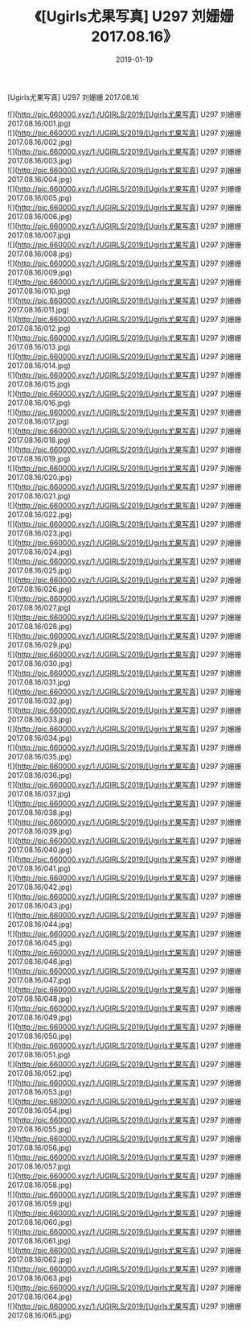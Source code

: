 ﻿---
layout: post
title:  《[Ugirls尤果写真] U297 刘姗姗 2017.08.16》
date:   2019-01-19
img: http://pic.660000.xyz/1:/UGIRLS/2019/[Ugirls尤果写真] U297 刘姗姗 2017.08.16/000.jpg
categories: [美女, 清纯, 唯美]
---

[Ugirls尤果写真] U297 刘姗姗 2017.08.16

 ![](http://pic.660000.xyz/1:/UGIRLS/2019/[Ugirls尤果写真] U297 刘姗姗 2017.08.16/001.jpg) <br>![](http://pic.660000.xyz/1:/UGIRLS/2019/[Ugirls尤果写真] U297 刘姗姗 2017.08.16/002.jpg) <br>![](http://pic.660000.xyz/1:/UGIRLS/2019/[Ugirls尤果写真] U297 刘姗姗 2017.08.16/003.jpg) <br>![](http://pic.660000.xyz/1:/UGIRLS/2019/[Ugirls尤果写真] U297 刘姗姗 2017.08.16/004.jpg) <br>![](http://pic.660000.xyz/1:/UGIRLS/2019/[Ugirls尤果写真] U297 刘姗姗 2017.08.16/005.jpg) <br>![](http://pic.660000.xyz/1:/UGIRLS/2019/[Ugirls尤果写真] U297 刘姗姗 2017.08.16/006.jpg) <br>![](http://pic.660000.xyz/1:/UGIRLS/2019/[Ugirls尤果写真] U297 刘姗姗 2017.08.16/007.jpg) <br>![](http://pic.660000.xyz/1:/UGIRLS/2019/[Ugirls尤果写真] U297 刘姗姗 2017.08.16/008.jpg) <br>![](http://pic.660000.xyz/1:/UGIRLS/2019/[Ugirls尤果写真] U297 刘姗姗 2017.08.16/009.jpg) <br>![](http://pic.660000.xyz/1:/UGIRLS/2019/[Ugirls尤果写真] U297 刘姗姗 2017.08.16/010.jpg) <br>![](http://pic.660000.xyz/1:/UGIRLS/2019/[Ugirls尤果写真] U297 刘姗姗 2017.08.16/011.jpg) <br>![](http://pic.660000.xyz/1:/UGIRLS/2019/[Ugirls尤果写真] U297 刘姗姗 2017.08.16/012.jpg) <br>![](http://pic.660000.xyz/1:/UGIRLS/2019/[Ugirls尤果写真] U297 刘姗姗 2017.08.16/013.jpg) <br>![](http://pic.660000.xyz/1:/UGIRLS/2019/[Ugirls尤果写真] U297 刘姗姗 2017.08.16/014.jpg) <br>![](http://pic.660000.xyz/1:/UGIRLS/2019/[Ugirls尤果写真] U297 刘姗姗 2017.08.16/015.jpg) <br>![](http://pic.660000.xyz/1:/UGIRLS/2019/[Ugirls尤果写真] U297 刘姗姗 2017.08.16/016.jpg) <br>![](http://pic.660000.xyz/1:/UGIRLS/2019/[Ugirls尤果写真] U297 刘姗姗 2017.08.16/017.jpg) <br>![](http://pic.660000.xyz/1:/UGIRLS/2019/[Ugirls尤果写真] U297 刘姗姗 2017.08.16/018.jpg) <br>![](http://pic.660000.xyz/1:/UGIRLS/2019/[Ugirls尤果写真] U297 刘姗姗 2017.08.16/019.jpg) <br>![](http://pic.660000.xyz/1:/UGIRLS/2019/[Ugirls尤果写真] U297 刘姗姗 2017.08.16/020.jpg) <br>![](http://pic.660000.xyz/1:/UGIRLS/2019/[Ugirls尤果写真] U297 刘姗姗 2017.08.16/021.jpg) <br>![](http://pic.660000.xyz/1:/UGIRLS/2019/[Ugirls尤果写真] U297 刘姗姗 2017.08.16/022.jpg) <br>![](http://pic.660000.xyz/1:/UGIRLS/2019/[Ugirls尤果写真] U297 刘姗姗 2017.08.16/023.jpg) <br>![](http://pic.660000.xyz/1:/UGIRLS/2019/[Ugirls尤果写真] U297 刘姗姗 2017.08.16/024.jpg) <br>![](http://pic.660000.xyz/1:/UGIRLS/2019/[Ugirls尤果写真] U297 刘姗姗 2017.08.16/025.jpg) <br>![](http://pic.660000.xyz/1:/UGIRLS/2019/[Ugirls尤果写真] U297 刘姗姗 2017.08.16/026.jpg) <br>![](http://pic.660000.xyz/1:/UGIRLS/2019/[Ugirls尤果写真] U297 刘姗姗 2017.08.16/027.jpg) <br>![](http://pic.660000.xyz/1:/UGIRLS/2019/[Ugirls尤果写真] U297 刘姗姗 2017.08.16/028.jpg) <br>![](http://pic.660000.xyz/1:/UGIRLS/2019/[Ugirls尤果写真] U297 刘姗姗 2017.08.16/029.jpg) <br>![](http://pic.660000.xyz/1:/UGIRLS/2019/[Ugirls尤果写真] U297 刘姗姗 2017.08.16/030.jpg) <br>![](http://pic.660000.xyz/1:/UGIRLS/2019/[Ugirls尤果写真] U297 刘姗姗 2017.08.16/031.jpg) <br>![](http://pic.660000.xyz/1:/UGIRLS/2019/[Ugirls尤果写真] U297 刘姗姗 2017.08.16/032.jpg) <br>![](http://pic.660000.xyz/1:/UGIRLS/2019/[Ugirls尤果写真] U297 刘姗姗 2017.08.16/033.jpg) <br>![](http://pic.660000.xyz/1:/UGIRLS/2019/[Ugirls尤果写真] U297 刘姗姗 2017.08.16/034.jpg) <br>![](http://pic.660000.xyz/1:/UGIRLS/2019/[Ugirls尤果写真] U297 刘姗姗 2017.08.16/035.jpg) <br>![](http://pic.660000.xyz/1:/UGIRLS/2019/[Ugirls尤果写真] U297 刘姗姗 2017.08.16/036.jpg) <br>![](http://pic.660000.xyz/1:/UGIRLS/2019/[Ugirls尤果写真] U297 刘姗姗 2017.08.16/037.jpg) <br>![](http://pic.660000.xyz/1:/UGIRLS/2019/[Ugirls尤果写真] U297 刘姗姗 2017.08.16/038.jpg) <br>![](http://pic.660000.xyz/1:/UGIRLS/2019/[Ugirls尤果写真] U297 刘姗姗 2017.08.16/039.jpg) <br>![](http://pic.660000.xyz/1:/UGIRLS/2019/[Ugirls尤果写真] U297 刘姗姗 2017.08.16/040.jpg) <br>![](http://pic.660000.xyz/1:/UGIRLS/2019/[Ugirls尤果写真] U297 刘姗姗 2017.08.16/041.jpg) <br>![](http://pic.660000.xyz/1:/UGIRLS/2019/[Ugirls尤果写真] U297 刘姗姗 2017.08.16/042.jpg) <br>![](http://pic.660000.xyz/1:/UGIRLS/2019/[Ugirls尤果写真] U297 刘姗姗 2017.08.16/043.jpg) <br>![](http://pic.660000.xyz/1:/UGIRLS/2019/[Ugirls尤果写真] U297 刘姗姗 2017.08.16/044.jpg) <br>![](http://pic.660000.xyz/1:/UGIRLS/2019/[Ugirls尤果写真] U297 刘姗姗 2017.08.16/045.jpg) <br>![](http://pic.660000.xyz/1:/UGIRLS/2019/[Ugirls尤果写真] U297 刘姗姗 2017.08.16/046.jpg) <br>![](http://pic.660000.xyz/1:/UGIRLS/2019/[Ugirls尤果写真] U297 刘姗姗 2017.08.16/047.jpg) <br>![](http://pic.660000.xyz/1:/UGIRLS/2019/[Ugirls尤果写真] U297 刘姗姗 2017.08.16/048.jpg) <br>![](http://pic.660000.xyz/1:/UGIRLS/2019/[Ugirls尤果写真] U297 刘姗姗 2017.08.16/049.jpg) <br>![](http://pic.660000.xyz/1:/UGIRLS/2019/[Ugirls尤果写真] U297 刘姗姗 2017.08.16/050.jpg) <br>![](http://pic.660000.xyz/1:/UGIRLS/2019/[Ugirls尤果写真] U297 刘姗姗 2017.08.16/051.jpg) <br>![](http://pic.660000.xyz/1:/UGIRLS/2019/[Ugirls尤果写真] U297 刘姗姗 2017.08.16/052.jpg) <br>![](http://pic.660000.xyz/1:/UGIRLS/2019/[Ugirls尤果写真] U297 刘姗姗 2017.08.16/053.jpg) <br>![](http://pic.660000.xyz/1:/UGIRLS/2019/[Ugirls尤果写真] U297 刘姗姗 2017.08.16/054.jpg) <br>![](http://pic.660000.xyz/1:/UGIRLS/2019/[Ugirls尤果写真] U297 刘姗姗 2017.08.16/055.jpg) <br>![](http://pic.660000.xyz/1:/UGIRLS/2019/[Ugirls尤果写真] U297 刘姗姗 2017.08.16/056.jpg) <br>![](http://pic.660000.xyz/1:/UGIRLS/2019/[Ugirls尤果写真] U297 刘姗姗 2017.08.16/057.jpg) <br>![](http://pic.660000.xyz/1:/UGIRLS/2019/[Ugirls尤果写真] U297 刘姗姗 2017.08.16/058.jpg) <br>![](http://pic.660000.xyz/1:/UGIRLS/2019/[Ugirls尤果写真] U297 刘姗姗 2017.08.16/059.jpg) <br>![](http://pic.660000.xyz/1:/UGIRLS/2019/[Ugirls尤果写真] U297 刘姗姗 2017.08.16/060.jpg) <br>![](http://pic.660000.xyz/1:/UGIRLS/2019/[Ugirls尤果写真] U297 刘姗姗 2017.08.16/061.jpg) <br>![](http://pic.660000.xyz/1:/UGIRLS/2019/[Ugirls尤果写真] U297 刘姗姗 2017.08.16/062.jpg) <br>![](http://pic.660000.xyz/1:/UGIRLS/2019/[Ugirls尤果写真] U297 刘姗姗 2017.08.16/063.jpg) <br>![](http://pic.660000.xyz/1:/UGIRLS/2019/[Ugirls尤果写真] U297 刘姗姗 2017.08.16/064.jpg) <br>![](http://pic.660000.xyz/1:/UGIRLS/2019/[Ugirls尤果写真] U297 刘姗姗 2017.08.16/065.jpg) <br>
